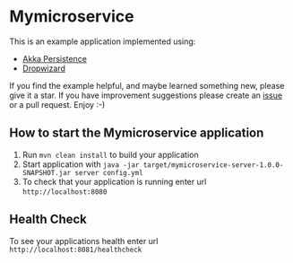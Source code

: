 # Mymicroservice

This is an example application implemented using:
- [Akka Persistence](http://doc.akka.io/docs/akka/snapshot/scala/persistence.html)
- [Dropwizard](http://www.dropwizard.io/)

If you find the example helpful, and maybe learned something new, please give it a star. 
If you have improvement suggestions please create an [issue](https://github.com/jansoren/akka-persistence-java-example/issues) or 
a pull request. Enjoy :-)

## How to start the Mymicroservice application

1. Run `mvn clean install` to build your application
1. Start application with `java -jar target/mymicroservice-server-1.0.0-SNAPSHOT.jar server config.yml`
1. To check that your application is running enter url `http://localhost:8080`

## Health Check

To see your applications health enter url `http://localhost:8081/healthcheck`
